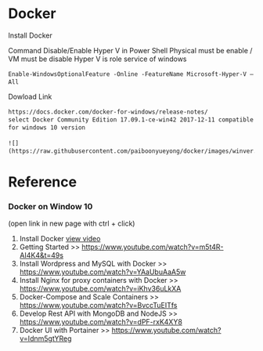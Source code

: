 # Docker

Install Docker


Command Disable/Enable Hyper V in Power Shell 
Physical must be enable / VM must be disable
Hyper V is role service of windows

    Enable-WindowsOptionalFeature -Online -FeatureName Microsoft-Hyper-V –All
    
Dowload Link

    https://docs.docker.com/docker-for-windows/release-notes/
    select Docker Community Edition 17.09.1-ce-win42 2017-12-11 compatible for windows 10 version
    
    ![](https://raw.githubusercontent.com/paiboonyueyong/docker/images/winver.png)




# Reference
### Docker on Window 10 
(open link in new page with ctrl + click)
  1. Install Docker <a href="https://www.youtube.com/watch?v=Q8knrhAZP8E" target="blank">view video</a>
  2. Getting Started >>  https://www.youtube.com/watch?v=m5t4R-AI4K4&t=49s
  3. Install Wordpress and MySQL with Docker >> https://www.youtube.com/watch?v=YAaUbuAaA5w
  4. Install Nginx for proxy containers with Docker  >> https://www.youtube.com/watch?v=iKhv36uLkXA
  5. Docker-Compose and Scale Containers >> https://www.youtube.com/watch?v=BvccTuEITfs
  6. Develop Rest API with  MongoDB and NodeJS >> https://www.youtube.com/watch?v=dPF-rxK4XY8
  7. Docker UI with Portainer >> https://www.youtube.com/watch?v=Idnm5gtYReg
